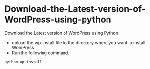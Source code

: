 # Download-the-Latest-version-of-WordPress-using-python
Download the Latest version of WordPress using Python

* upload the wp-install file to the directory where you want to install WordPress
* Run the following command.


```
python wp-install 

```
